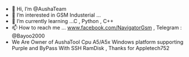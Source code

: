 - 👋 Hi, I’m @AushaTeam
- 👀 I’m interested in GSM Industerial ...
- 🌱 I’m currently learning ...C , Python , C++
- 📫 How to reach me ... www.facebook.com/NavigatorGsm , Telegram : @Bayoo2000
- We Are Owner of AushaTool Cpu A5/A5x Windows platform supporting Purple and ByPass With SSH RamDisk , Thanks for Appletech752

<!---
AushaTeam/AushaTeam is a ✨ special ✨ repository because its `README.md` (this file) appears on your GitHub profile.
You can click the Preview link to take a look at your changes.
--->
